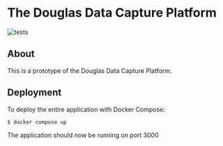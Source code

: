 # The Douglas Data Capture Platform
![tests](https://github.com/joshunrau/DouglasDataCapturePlatform/actions/workflows/main.yml/badge.svg)

## About

This is a prototype of the Douglas Data Capture Platform.

## Deployment

To deploy the entire application with Docker Compose:

```
$ docker compose up
```

The application should now be running on port 3000


